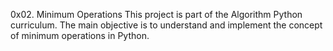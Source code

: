 0x02. Minimum Operations
This project is part of the Algorithm Python curriculum. The main objective is to understand and implement the concept of minimum operations in Python.

